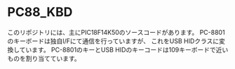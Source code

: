 # PC88_KBD
このリポジトリには、主にPIC18F14K50のソースコードがあります。
PC-8801のキーボードは独自I/Fにて通信を行っていますが、
これをUSB HIDクラスに変換しています。
PC-8801のキーとUSB HIDのキーコードは109キーボードで近いものを割り当てています。
